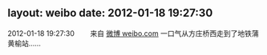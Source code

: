 layout: weibo
date: 2012-01-18 19:27:30
---
<meta name="referrer" content="no-referrer" />

2012-01-18 19:27:30  &nbsp;&nbsp;&nbsp;&nbsp;&nbsp;&nbsp; 来自 <a href="http://weibo.com/" rel="nofollow">微博 weibo.com</a>
一口气从方庄桥西走到了地铁蒲黄榆站…… ​​​

